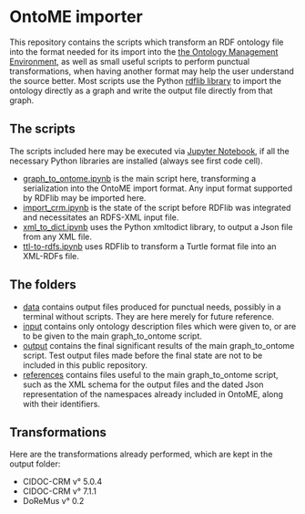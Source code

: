 # OntoME importer

This repository contains the scripts which transform an RDF ontology file into the format needed for its import into the [the Ontology Management Environment](https://ontome.net/), as well as small useful scripts to perform punctual transformations, when having another format may help the user understand the source better. Most scripts use the Python [rdflib library](https://github.com/RDFLib/rdflib) to import the ontology directly as a graph and write the output file directly from that graph.

## The scripts
The scripts included here may be executed via [Jupyter Notebook](https://jupyter.org/), if all the necessary Python libraries are installed (always see first code cell).
* [graph_to_ontome.ipynb](graph_to_ontome.ipynb) is the main script here, transforming a serialization into the OntoME import format. Any input format supported by RDFlib may be imported here.
* [import_crm.ipynb](import_crm.ipynb) is the state of the script before RDFlib was integrated and necessitates an RDFS-XML input file.
* [xml_to_dict.ipynb](xml_to_dict.ipynb) uses the Python xmltodict library, to output a Json file from any XML file.
* [ttl-to-rdfs.ipynb](ttl-to-rdf.ipynb) uses RDFlib to transform a Turtle format file into an XML-RDFs file.


## The folders
* [data](data) contains output files produced for punctual needs, possibly in a terminal without scripts. They are here merely for future reference.
* [input](input) contains only ontology description files which were given to, or are to be given to the main graph_to_ontome script.
* [output](output) contains the final significant results of the main graph_to_ontome script. Test output files made before the final state are not to be included in this public repository.
* [references](references) contains files useful to the main graph_to_ontome script, such as the XML schema for the output files and the dated Json representation of the namespaces already included in OntoME, along with their identifiers.

## Transformations
Here are the transformations already performed, which are kept in the output folder:
* CIDOC-CRM v° 5.0.4
* CIDOC-CRM v° 7.1.1
* DoReMus v° 0.2
